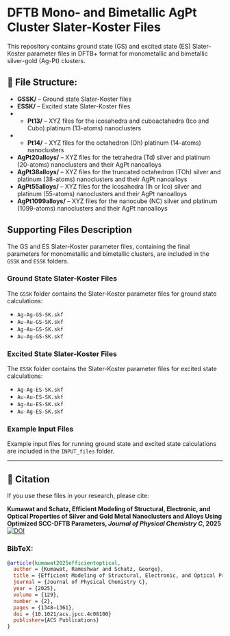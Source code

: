 # DFTB Mono- and Bimetallic AgPt Cluster Slater-Koster Files

This repository contains ground state (GS) and excited state (ES) Slater-Koster parameter files in DFTB+ format for monometallic and bimetallic silver-gold (Ag-Pt) clusters.

## 📁 File Structure:
- **GSSK/** – Ground state Slater-Koster files
- **ESSK/** – Excited state Slater-Koster files
- - **Pt13/** – XYZ files for the icosahedra and cuboactahedra (Ico and Cubo) platinum (13-atoms) nanoclusters
- - **Pt14/** – XYZ files for the octahedron (Oh) platinum (14-atoms) nanoclusters
- **AgPt20alloys/** – XYZ files for the tetrahedra (Td) silver and platinum (20-atoms) nanoclusters and their AgPt nanoalloys
- **AgPt38alloys/** – XYZ files for the truncated octahedron (TOh) silver and platinum (38-atoms) nanoclusters and their AgPt nanoalloys
- **AgPt55alloys/** – XYZ files for the icosahedra (Ih or Ico) silver and platinum (55-atoms) nanoclusters and their AgPt nanoalloys
- **AgPt1099alloys/** – XYZ files for the nanocube (NC) silver and platinum (1099-atoms) nanoclusters and their AgPt nanoalloys

## Supporting Files Description

The GS and ES Slater-Koster parameter files, containing the final parameters for monometallic and bimetallic clusters, are included in the `GSSK` and `ESSK` folders.

### Ground State Slater-Koster Files
The `GSSK` folder contains the Slater-Koster parameter files for ground state calculations:

- `Ag-Ag-GS-SK.skf`
- `Au-Au-GS-SK.skf`
- `Ag-Au-GS-SK.skf`
- `Au-Ag-GS-SK.skf`

### Excited State Slater-Koster Files
The `ESSK` folder contains the Slater-Koster parameter files for excited state calculations:

- `Ag-Ag-ES-SK.skf`
- `Au-Au-ES-SK.skf`
- `Ag-Au-ES-SK.skf`
- `Au-Ag-ES-SK.skf`

### Example Input Files
Example input files for running ground state and excited state calculations are included in the `INPUT_files` folder.

---


## 📖 Citation
If you use these files in your research, please cite:

**Kumawat and Schatz, Efficient Modeling of Structural, Electronic, and Optical Properties of Silver and Gold Metal Nanoclusters and Alloys Using Optimized SCC-DFTB Parameters, *Journal of Physical Chemistry C*, 2025**  
[![DOI](https://zenodo.org/badge/DOI/10.1021/acs.jpcc.4c08100.svg)](https://doi.org/10.1021/acs.jpcc.4c08100)

### BibTeX:
```bibtex
@article{kumawat2025efficientoptical,
  author = {Kumawat, Rameshwar and Schatz, George},
  title = {Efficient Modeling of Structural, Electronic, and Optical Properties of Silver and Gold Metal Nanoclusters and Alloys Using Optimized SCC-DFTB Parameters},
  journal = {Journal of Physical Chemistry C},
  year = {2025},
  volume = {129},
  number = {2},
  pages = {1348–1361},
  doi = {10.1021/acs.jpcc.4c08100}
  publisher={ACS Publications}
}
